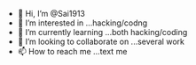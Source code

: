 - 👋 Hi, I’m @Sai1913
- 👀 I’m interested in ...hacking/codng
- 🌱 I’m currently learning ...both hacking/coding
- 💞️ I’m looking to collaborate on ...several work
- 📫 How to reach me ...text me

<!---
Sai1913/Sai1913 is a ✨ special ✨ repository because its `README.md` (this file) appears on your GitHub profile.
You can click the Preview link to take a look at your changes.
--->
